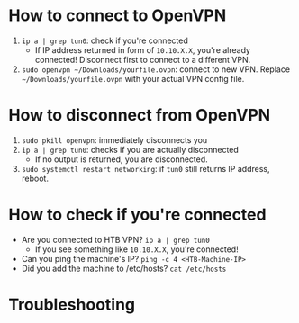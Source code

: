 # How to connect to OpenVPN
1. ```ip a | grep tun0```: check if you're connected
    - If IP address returned in form of ```10.10.X.X```, you're already connected! Disconnect first to connect to a different VPN.
2. ```sudo openvpn ~/Downloads/yourfile.ovpn```: connect to new VPN. Replace ```~/Downloads/yourfile.ovpn``` with your actual VPN config file.

# How to disconnect from OpenVPN
1. ```sudo pkill openvpn```: immediately disconnects you
2. ```ip a | grep tun0```: checks if you are actually disconnected
    - If no output is returned, you are disconnected.
3. ```sudo systemctl restart networking```: if ```tun0``` still returns IP address, reboot.

# How to check if you're connected
- Are you connected to HTB VPN? ```ip a | grep tun0```
  - If you see something like ```10.10.X.X```, you're connected!
- Can you ping the machine's IP? ```ping -c 4 <HTB-Machine-IP>```
- Did you add the machine to /etc/hosts? ```cat /etc/hosts```

# Troubleshooting
